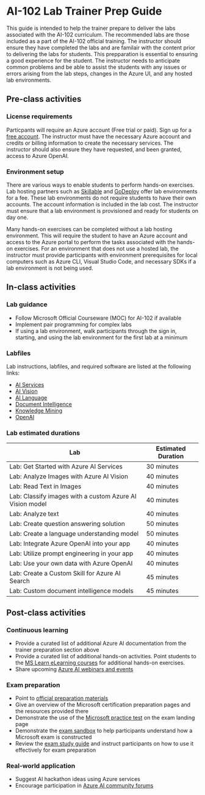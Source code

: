 # AI-102 Lab Trainer Prep Guide

This guide is intended to help the trainer prepare to deliver the labs associated with the AI-102 curriculum. The recommended labs are those included as a part of the AI-102 official training. The instructor should ensure they have completed the labs and are familair with the content prior to delivering the labs for students. This prepparation is essential to ensuring a good experience for the student. The instructor needs to anticipate common problems and be able to assist the students with any issues or errors arising from the lab steps, changes in the Azure UI, and any hosted lab environments.

## Pre-class activities

### License requirements

Particpants will require an Azure account (Free trial or paid). Sign up for a [free account](https://azure.microsoft.com/en-in/pricing/purchase-options/azure-account). The instructor must have the necessary Azure account and credits or billing information to create the necessary services. The instructor should also ensure they have requested, and been granted, access to Azure OpenAI.

### Environment setup

There are various ways to enable students to perform hands-on exercises. Lab hosting partners such as [Skillable](https://www.skillable.com/virtual-it-labs-skills-validation-hands-on-learning/?nab=1) and [GoDeploy](https://godeploy.com/) offer lab environments for a fee. These lab environments do not require students to have their own accounts. The account information is included in the lab cost. The instructor must ensure that a lab environment is provisioned and ready for students on day one.

Many hands-on exercises can be completed without a lab hosting environment. This will require the student to have an Azure account and access to the Azure portal to perform the tasks associated with the hands-on exercises. For an environment that does not use a hosted lab, the instructor must provide participants with environment prerequisites for local computers such as Azure CLI, Visual Studio Code, and necessary SDKs if a lab environment is not being used.

## In-class activities

### Lab guidance

- Follow Microsoft Official Courseware (MOC) for AI-102 if available
- Implement pair programming for complex labs
- If using a lab environment, walk participants through the sign in, starting, and using the lab environment for the first lab at a minimum

### Labfiles

Lab instructions, labfiles, and required software are listed at the following links:

- [AI Services](https://github.com/MicrosoftLearning/mslearn-ai-services)
- [AI Vision](https://github.com/MicrosoftLearning/mslearn-ai-vision)
- [AI Language](https://github.com/MicrosoftLearning/mslearn-ai-language)
- [Document Intelligence](https://github.com/MicrosoftLearning/mslearn-ai-document-intelligence)
- [Knowledge Mining](https://github.com/MicrosoftLearning/mslearn-knowledge-mining)
- [OpenAI](https://github.com/MicrosoftLearning/mslearn-openai)

### Lab estimated durations

| Lab | Estimated Duration |
| --- | --- |
| Lab: Get Started with Azure AI Services | 30 minutes |
| Lab: Analyze Images with Azure AI Vision| 40 minutes |
| Lab: Read Text in Images  |40 minutes |
| Lab: Classify images with a custom Azure AI Vision model | 40 minutes |
| Lab: Analyze text | 40 minutes |
| Lab: Create question answering solution | 50 minutes  |
| Lab: Create a language understanding model | 50 minutes  |
| Lab: Integrate Azure OpenAI into your app  | 40 minutes |
| Lab: Utilize prompt engineering in your app | 40 minutes |
| Lab: Use your own data with Azure OpenAI | 40 minutes |
| Lab: Create a Custom Skill for Azure AI Search | 45 minutes |
| Lab: Custom document intelligence models| 45 minutes |

## Post-class activities

### Continuous learning

- Provide a curated list of additional Azure AI documentation from the trainer preparation section above
- Provide a curated list of additional hands-on activities. Point students to the [MS Learn eLearning courses](https://learn.microsoft.com/en-us/training/courses/ai-102t00) for additional hands-on exercises.
- Share upcoming [Azure AI webinars and events](https://azure.microsoft.com/en-in/resources/events/)

### Exam preparation

- Point to [official preparation materials](https://learn.microsoft.com/en-us/credentials/certifications/azure-ai-engineer/?practice-assessment-type=certification)
- Give an overview of the Microsoft certification preparation pages and the resources provided there
- Demonstrate the use of the [Microsoft practice test](https://learn.microsoft.com/en-us/credentials/certifications/azure-ai-engineer/practice/assessment?assessment-type=practice&assessmentId=61&practice-assessment-type=certification) on the exam landing page
- Demonstrate the [exam sandbox](https://go.microsoft.com/fwlink/?linkid=2226877) to help participants understand how a Microsoft exam is constructed
- Review the [exam study guide](https://aka.ms/ai102-StudyGuide) and instruct participants on how to use it effectively for exam preparation

### Real-world application

- Suggest AI hackathon ideas using Azure services
- Encourage participation in [Azure AI community forums](https://techcommunity.microsoft.com/category/Azure)

